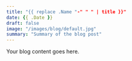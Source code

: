 ```yaml
---
title: "{{ replace .Name "-" " " | title }}"
date: {{ .Date }}
draft: false
image: "/images/blog/default.jpg"
summary: "Summary of the blog post"
---
```


Your blog content goes here.
